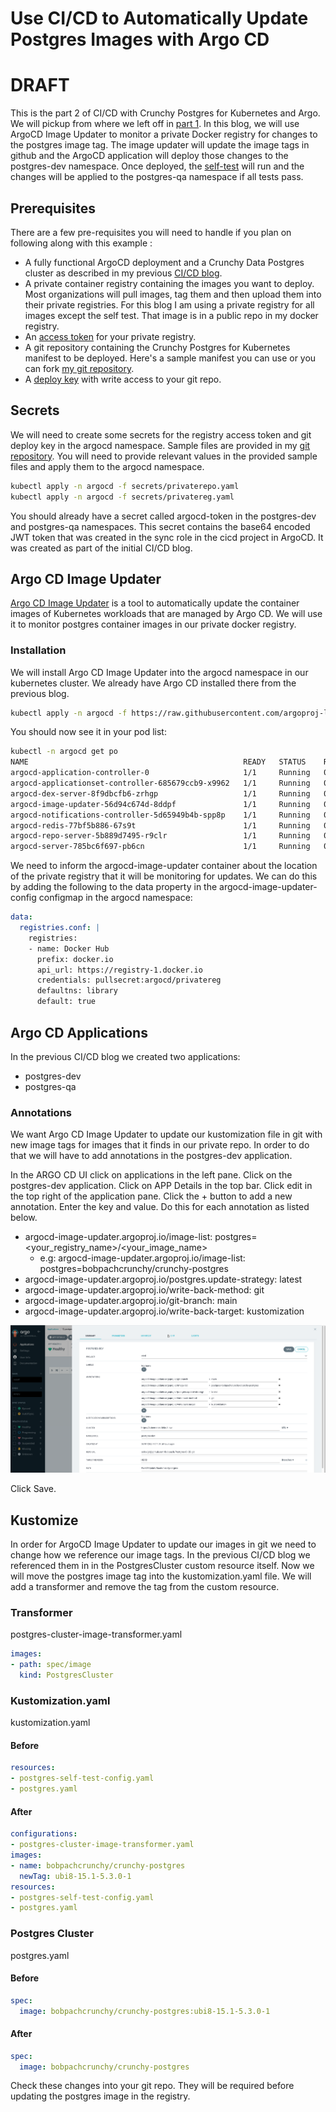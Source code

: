 # Use CI/CD to Automatically Update Postgres Images with Argo CD
# DRAFT
This is the part 2 of CI/CD with Crunchy Postgres for Kubernetes and Argo.  We will pickup from where we left off in [part 1](https://github.com/bobpach/Postgres-CI-CD/tree/main/Part-1-Deployment). In this blog, we will use ArgoCD Image Updater to monitor a private Docker registry for changes to the postgres image tag.  The image updater will update the image tags in github and the ArgoCD application will deploy those changes to the postgres-dev namespace.  Once deployed, the [self-test](https://github.com/bobpach/Crunchy-Postgres-Self-Test) will run and the changes will be applied to the postgres-qa namespace if all tests pass.

## Prerequisites
There are a few pre-requisites you will need to handle if you plan on following along with this example :
- A fully functional ArgoCD deployment and a Crunchy Data Postgres cluster as described in my previous [CI/CD blog](https://www.crunchydata.com/blog/ci-cd-with-crunchy-postgres-for-kubernetes-and-argo).
- A private container registry containing the images you want to deploy. Most
  organizations will pull images, tag them and then upload them into their
  private registries. For this blog I am using a private registry for all images
  except the self test. That image is in a public repo in my docker registry.
- An [access token](https://docs.github.com/en/authentication/connecting-to-github-with-ssh/managing-deploy-keys) for your private registry.
- A git repository containing the Crunchy Postgres for Kubernetes manifest to be
  deployed. Here's a sample manifest you can use or you can fork
  [my git repository](https://github.com/bobpach/Postgres-CI-CD).
- A [deploy key](https://docs.github.com/en/authentication/connecting-to-github-with-ssh/managing-deploy-keys) with write access to your git repo.

## Secrets
We will need to create some secrets for the registry access token and git deploy key in the argocd namespace.  Sample files are provided in my [git repository](https://github.com/bobpach/Postgres-CI-CD/tree/main/Part-2-Update).  You will need to provide relevant values in the provided sample files and apply them to the argocd namespace.

```bash
kubectl apply -n argocd -f secrets/privaterepo.yaml
kubectl apply -n argocd -f secrets/privatereg.yaml
```

You should already have a secret called argocd-token in the postgres-dev and postgres-qa namespaces.  This secret contains the base64 encoded JWT token that was created in the sync role in the cicd project in ArgoCD.  It was created as part of the initial CI/CD blog. 

## Argo CD Image Updater
[Argo CD Image Updater](https://argocd-image-updater.readthedocs.io/en/stable/) is a tool to automatically update the container images of Kubernetes workloads that are managed by Argo CD.  We will use it to monitor postgres container images in our private docker registry.

### Installation
We will install Argo CD Image Updater into the argocd namespace in our kubernetes cluster.  We already have Argo CD installed there from the previous blog.

``` bash
kubectl apply -n argocd -f https://raw.githubusercontent.com/argoproj-labs/argocd-image-updater/stable/manifests/install.yaml
```

You should now see it in your pod list:

```bash
kubectl -n argocd get po
NAME                                                READY   STATUS    RESTARTS      AGE
argocd-application-controller-0                     1/1     Running   0             80m
argocd-applicationset-controller-685679ccb9-x9962   1/1     Running   0             80m
argocd-dex-server-8f9dbcfb6-zrhgp                   1/1     Running   0             80m
argocd-image-updater-56d94c674d-8ddpf               1/1     Running   0             38s
argocd-notifications-controller-5d65949b4b-spp8p    1/1     Running   0             80m
argocd-redis-77bf5b886-67s9t                        1/1     Running   0             80m
argocd-repo-server-5b889d7495-r9clr                 1/1     Running   0             80m
argocd-server-785bc6f697-pb6cn                      1/1     Running   0             80m
```

We need to inform the argocd-image-updater container about the location of the private registry that it will be monitoring for updates.  We can do this by adding the following to the data property in the argocd-image-updater-config configmap in the argocd namespace:

```yaml
data:
  registries.conf: |
    registries:
    - name: Docker Hub
      prefix: docker.io
      api_url: https://registry-1.docker.io
      credentials: pullsecret:argocd/privatereg
      defaultns: library
      default: true
```
## Argo CD Applications
In the previous CI/CD blog we created two applications:
- postgres-dev
- postgres-qa
### Annotations
We want Argo CD Image Updater to update our kustomization file in git with new image tags for images that it finds in our private repo.  In order to do that we will have to add annotations in the postgres-dev application.

In the ARGO CD UI click on applications in the left pane.  Click on the postgres-dev application. Click on APP Details in the top bar.  Click edit in the top right of the application pane.  Click the + button to add a new annotation.  Enter the key and value.  Do this for each annotation as listed below.

- argocd-image-updater.argoproj.io/image-list: postgres=<your_registry_name>/<your_image_name>
  - e.g: argocd-image-updater.argoproj.io/image-list: postgres=bobpachcrunchy/crunchy-postgres 
- argocd-image-updater.argoproj.io/postgres.update-strategy: latest
- argocd-image-updater.argoproj.io/write-back-method: git
- argocd-image-updater.argoproj.io/git-branch: main
- argocd-image-updater.argoproj.io/write-back-target: kustomization

![Annotations](images/annotations.png)

Click Save.

## Kustomize
In order for ArgoCD Image Updater to update our images in git we need to change how we reference our image tags.  In the previous CI/CD blog we referenced them in in the PostgresCluster custom resource itself.  Now we will move the postgres image tag into the kustomization.yaml file.  We will add a transformer and remove the tag from the custom resource.
### Transformer
postgres-cluster-image-transformer.yaml
```yaml
images:
- path: spec/image
  kind: PostgresCluster
```
### Kustomization.yaml
kustomization.yaml
#### Before
```yaml
resources:
- postgres-self-test-config.yaml
- postgres.yaml
```
#### After
```yaml
configurations:
- postgres-cluster-image-transformer.yaml
images:
- name: bobpachcrunchy/crunchy-postgres
  newTag: ubi8-15.1-5.3.0-1
resources:
- postgres-self-test-config.yaml
- postgres.yaml
```
### Postgres Cluster
postgres.yaml
#### Before
```yaml
spec:
  image: bobpachcrunchy/crunchy-postgres:ubi8-15.1-5.3.0-1
```
#### After
```yaml
spec:
  image: bobpachcrunchy/crunchy-postgres
```
Check these changes into your git repo.  They will be required before updating the postgres image in the registry.

